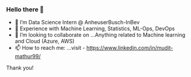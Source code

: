 ### Hello there 👋

- 🔭 I’m Data Science Intern @ AnheuserBusch-InBev
- 🌱 Experience with Machine Learning, Statistics, ML-Ops, DevOps  
- 👯 I’m looking to collaborate on ...Anything related to Machine learning and Cloud (Azure, AWS)
- 📫 How to reach me: ...visit - https://www.linkedin.com/in/mudit-mathur99/

Thank you!
